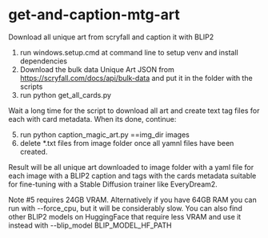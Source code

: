 # get-and-caption-mtg-art
Download all unique art from scryfall and caption it with BLIP2

1. run windows.setup.cmd at command line to setup venv and install dependencies
2. Download the bulk data Unique Art JSON from https://scryfall.com/docs/api/bulk-data and put it in the folder with the scripts
3. run python get_all_cards.py

Wait a long time for the script to download all art and create text tag files for each with card metadata. When its done, continue:

5. run python caption_magic_art.py ==img_dir images
6. delete *.txt files from image folder once all yamnl files have been created.

Result will be all unique art downloaded to image folder with a yaml file for each image with a BLIP2 caption and tags with the cards metadata suitable for fine-tuning with a Stable Diffusion trainer like EveryDream2.

Note #5 requires 24GB VRAM. Alternatively if you have 64GB RAM you can run with --force_cpu, but it will be considerably slow. You can also find other BLIP2 models on HuggingFace that require less VRAM and use it instead with --blip_model BLIP_MODEL_HF_PATH
